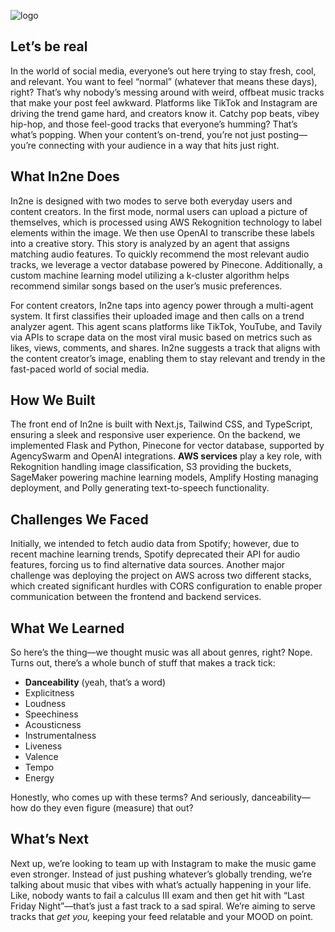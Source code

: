 ![logo](https://github.com/user-attachments/assets/0d4b2ec8-b1e1-449f-8001-c19ad1bdc44d)

## Let’s be real

In the world of social media, everyone’s out here trying to stay fresh, cool, and relevant. You want to feel “normal” (whatever that means these days), right? That’s why nobody’s messing around with weird, offbeat music tracks that make your post feel awkward. Platforms like TikTok and Instagram are driving the trend game hard, and creators know it. Catchy pop beats, vibey hip-hop, and those feel-good tracks that everyone’s humming? That’s what’s popping. When your content’s on-trend, you’re not just posting—you’re connecting with your audience in a way that hits just right. 

## What In2ne Does

In2ne is designed with two modes to serve both everyday users and content creators. In the first mode, normal users can upload a picture of themselves, which is processed using AWS Rekognition technology to label elements within the image. We then use OpenAI to transcribe these labels into a creative story. This story is analyzed by an agent that assigns matching audio features. To quickly recommend the most relevant audio tracks, we leverage a vector database powered by Pinecone. Additionally, a custom machine learning model utilizing a k-cluster algorithm helps recommend similar songs based on the user’s music preferences.

For content creators, In2ne taps into agency power through a multi-agent system. It first classifies their uploaded image and then calls on a trend analyzer agent. This agent scans platforms like TikTok, YouTube, and Tavily via APIs to scrape data on the most viral music based on metrics such as likes, views, comments, and shares. In2ne suggests a track that aligns with the content creator’s image, enabling them to stay relevant and trendy in the fast-paced world of social media.

## How We Built

The front end of In2ne is built with Next.js, Tailwind CSS, and TypeScript, ensuring a sleek and responsive user experience. On the backend, we implemented Flask and Python, Pinecone for vector database, supported by AgencySwarm and OpenAI integrations. 
**AWS services** play a key role, with Rekognition handling image classification, S3 providing the buckets, SageMaker powering machine learning models, Amplify Hosting managing deployment, and Polly generating text-to-speech functionality.

## Challenges We Faced

Initially, we intended to fetch audio data from Spotify; however, due to recent machine learning trends, Spotify deprecated their API for audio features, forcing us to find alternative data sources. Another major challenge was deploying the project on AWS across two different stacks, which created significant hurdles with CORS configuration to enable proper communication between the frontend and backend services.

## What We Learned

So here’s the thing—we thought music was all about genres, right? Nope. Turns out, there’s a whole bunch of stuff that makes a track tick:

- **Danceability** (yeah, that’s a word)  
- Explicitness  
- Loudness  
- Speechiness  
- Acousticness  
- Instrumentalness  
- Liveness  
- Valence  
- Tempo  
- Energy  

Honestly, who comes up with these terms? And seriously, danceability—how do they even figure (measure) that out?

## What’s Next

Next up, we’re looking to team up with Instagram to make the music game even stronger. Instead of just pushing whatever’s globally trending, we’re talking about music that vibes with what’s actually happening in your life. Like, nobody wants to fail a calculus III exam and then get hit with “Last Friday Night”—that’s just a fast track to a sad spiral. We’re aiming to serve tracks that *get you,* keeping your feed relatable and your MOOD on point.
